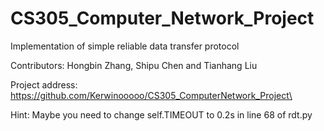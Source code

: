 # CS305_Computer_Network_Project

Implementation of simple reliable data transfer protocol

Contributors: Hongbin Zhang, Shipu Chen and Tianhang Liu

Project address: https://github.com/Kerwinooooo/CS305_ComputerNetwork_Project\



Hint: Maybe you need to change self.TIMEOUT to 0.2s in line 68 of rdt.py

